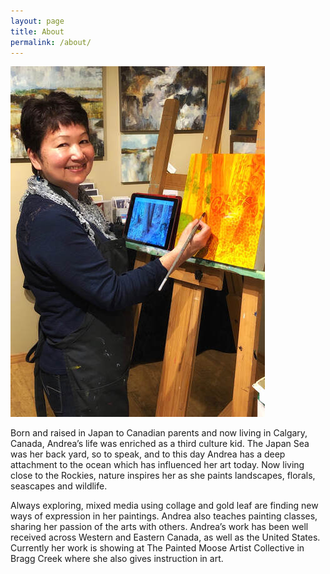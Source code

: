 ```yaml
---
layout: page
title: About
permalink: /about/
---
```

	
![Andrea Slack](/assets/images/about-image.jpg)

​Born and raised in Japan to Canadian parents and now living in Calgary, Canada, Andrea’s life was enriched as a third culture kid. The Japan Sea was her back yard, so to speak, and to this day Andrea has a deep attachment to the ocean which has influenced her art today. Now living close to the Rockies, nature inspires her as she paints landscapes, florals, seascapes and wildlife.

Always exploring,  mixed media using collage and gold leaf are finding new ways of expression in her paintings.  Andrea also teaches painting classes,  sharing her passion of the arts with others.
Andrea’s work has been well received across Western and Eastern Canada, as well as the United States. Currently her work is showing at The Painted Moose Artist Collective in Bragg Creek where she also gives instruction in art.
